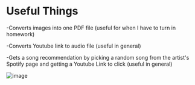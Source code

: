 # Useful Things

-Converts images into one PDF file (useful for when I have to turn in homework)

-Converts Youtube link to audio file (useful in general)

-Gets a song recommendation by picking a random song from the artist's Spotify page and getting a Youtube Link to click (useful in general)

![image](https://user-images.githubusercontent.com/62976976/116809162-947d1e00-aaf1-11eb-90cd-3c40c2c8a09b.png)

